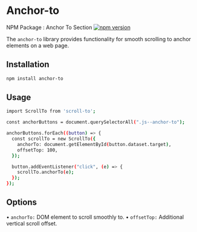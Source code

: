 # Anchor-to

NPM Package : Anchor To Section
[![npm version](https://badge.fury.io/js/scroll-to.svg)](https://badge.fury.io/js/scroll-to)

The `anchor-to` library provides functionality for smooth scrolling to anchor elements on a web page.

## Installation

```sh
npm install anchor-to
```

## Usage

```sh
import ScrollTo from 'scroll-to';

const anchorButtons = document.querySelectorAll(".js--anchor-to");

anchorButtons.forEach((button) => {
  const scrollTo = new ScrollTo({
    anchorTo: document.getElementById(button.dataset.target),
    offsetTop: 100,
  });

  button.addEventListener("click", (e) => {
    scrollTo.anchorTo(e);
  });
});
```

## Options

• `anchorTo:` DOM element to scroll smoothly to.
• `offsetTop:` Additional vertical scroll offset.
